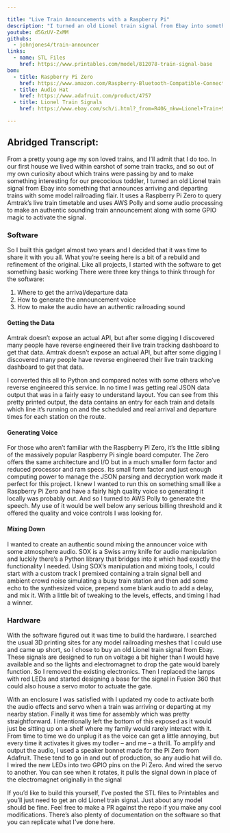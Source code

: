```yaml
---

title: "Live Train Announcements with a Raspberry Pi"
description: "I turned an old Lionel train signal from Ebay into something that announces arriving and departing trains with some model railroading flair. "
youtube: d5GzUV-ZxMM
githubs:
  - johnjones4/train-announcer
links:
  - name: STL Files
    href: https://www.printables.com/model/812078-train-signal-base
bom:
  - title: Raspberry Pi Zero
    href: https://www.amazon.com/Raspberry-Bluetooth-Compatible-Connector-headers/dp/B0CG99MR5W?crid=12HMLVLJNTS3U&dib=eyJ2IjoiMSJ9.5jeAEst4vfQSigFCXntmYTgHSkN1646AdvniovkXYvrJWuOHNq-cQ-8xSMIl1IuKd5Cgt3p8TGL03svQ5fogwR4p0sWGnlxBlGFmwbeVb5VaRjQrFTEGN3BKIfwRoSkIkdLI9bPrI-jyvTrGLS6MDIUDkMN6ptpTPrKcItuc9A4waMS4_D7OcioQ19EOQq9Qk1h42vfgUKntKad-N08zkOGKyzCBN5KpHm0Va7N0anA.dTAYNLOtzc5wFeiQI0Ctxqnm_BijSR9_NTd_bzRVUVA&dib_tag=se&keywords=raspberry%2Bpi%2Bzero&qid=1712929515&sprefix=raspberry%2Bpi%2Bzero%2Caps%2C218&sr=8-3&th=1&linkCode=ll1&tag=recommmendsby-20&linkId=04e24a38fbc58543119c0c677f8c3606&language=en_US&ref_=as_li_ss_tl
  - title: Audio Hat
    href: https://www.adafruit.com/product/4757
  - title: Lionel Train Signals
    href: https://www.ebay.com/sch/i.html?_from=R40&_nkw=Lionel+Train+Signal&_sacat=0

---
```


## Abridged Transcript:

From a pretty young age my son loved trains, and I’ll admit that I do too. In 
our first house we lived within earshot of some train tracks, and so out of my 
own curiosity about which trains were passing by and to make something 
interesting for our precocious toddler, I turned an old Lionel train signal from 
Ebay into something that announces arriving and departing trains with some model 
railroading flair. It uses a Raspberry Pi Zero to query Amtrak’s live train 
timetable and uses AWS Polly and some audio processing to make an authentic 
sounding train announcement along with some GPIO magic to activate the signal.

### Software

So I built this gadget almost two years and I decided that it was time to share 
it with you all. What you’re seeing here is a bit of a rebuild and refinement of 
the original. Like all projects, I started with the software to get something 
basic working There were three key things to think through for the software: 

1. Where to get the arrival/departure data 
2. How to generate the announcement voice 
3. How to make the audio have an authentic railroading sound

#### Getting the Data

Amtrak doesn’t expose an actual API, but after some digging I discovered many 
people have reverse engineered their live train tracking dashboard to get that 
data. Amtrak doesn’t expose an actual API, but after some digging I discovered 
many people have reverse engineered their live train tracking dashboard to get 
that data.

I converted this all to Python and compared notes with some others who’ve 
reverse engineered this service. In no time I was getting real JSON data output 
that was in a fairly easy to understand layout. You can see from this pretty 
printed output, the data contains an entry for each train and details which line 
it’s running on and the scheduled and real arrival and departure times for each 
station on the route.

#### Generating Voice

For those who aren’t familiar with the Raspberry Pi Zero, it’s the little 
sibling of the massively popular Raspberry Pi single board computer. The Zero 
offers the same architecture and I/O but in a much smaller form factor and 
reduced processor and ram specs. Its small form factor and just enough computing 
power to manage the JSON parsing and decryption work made it perfect for this 
project. I knew I wanted to run this on something small like a Raspberry Pi Zero 
and have a fairly high quality voice so generating it locally was probably out. 
And so I turned to AWS Polly to generate the speech. My use of it would be well 
below any serious billing threshold and it offered the quality and voice 
controls I was looking for.

#### Mixing Down

I wanted to create an authentic sound mixing the announcer voice with some 
atmosphere audio. SOX is a Swiss army knife for audio manipulation and luckily
there’s a Python library that bridges into it which had exactly the 
functionality I needed. Using SOX’s manipulation and mixing tools, I could start 
with a custom track I premixed containing a train signal bell and ambient crowd 
noise simulating a busy train station and then add some echo to the synthesized 
voice, prepend some blank audio to add a delay, and mix it. With a little bit of 
tweaking to the levels, effects, and timing I had a winner.

### Hardware

With the software figured out it was time to build the hardware. I searched the 
usual 3D printing sites for any model railroading meshes that I could use and 
came up short, so I chose to buy an old Lionel train signal from Ebay. These 
signals are designed to run on voltage a bit higher than I would have available 
and so the lights and electromagnet to drop the gate would barely function. So I 
removed the existing electronics. Then I replaced the lamps with red LEDs and 
started designing a base for the signal in Fusion 360 that could also house a 
servo motor to actuate the gate.

With an enclosure I was satisfied with I updated my code to activate both the 
audio effects and servo when a train was arriving or departing at my nearby 
station. Finally it was time for assembly which was pretty straightforward. I 
intentionally left the bottom of this exposed as it would just be sitting up on 
a shelf where my family would rarely interact with it. From time to time we do 
unplug it as the voice can get a little annoying, but every time it activates it 
gives my todler – and me – a thrill. To amplify and output the audio, I used a 
speaker bonnet made for the Pi Zero from Adafruit. These tend to go in and out 
of production, so any audio hat will do. I wired the new LEDs into two GPIO pins 
on the Pi Zero. And wired the servo to another. You can see when it rotates, it 
pulls the signal down in place of the electromagnet originally in the signal

If you’d like to build this yourself, I’ve posted the STL files to Printables 
and you’ll just need to get an old Lionel train signal. Just about any model 
should be fine. Feel free to make a PR against the repo if you make any cool 
modifications. There’s also plenty of documentation on the software so that you
can replicate what I’ve done here.
